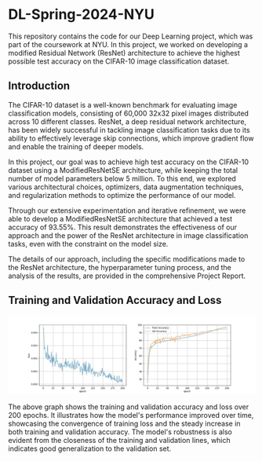 # DL-Spring-2024-NYU

This repository contains the code for our Deep Learning project, which was part of the coursework at NYU. In this project, we worked on developing a modified Residual Network (ResNet) architecture to achieve the highest possible test accuracy on the CIFAR-10 image classification dataset.

## Introduction

The CIFAR-10 dataset is a well-known benchmark for evaluating image classification models, consisting of 60,000 32x32 pixel images distributed across 10 different classes. ResNet, a deep residual network architecture, has been widely successful in tackling image classification tasks due to its ability to effectively leverage skip connections, which improve gradient flow and enable the training of deeper models.

In this project, our goal was to achieve high test accuracy on the CIFAR-10 dataset using a ModifiedResNetSE architecture, while keeping the total number of model parameters below 5 million. To this end, we explored various architectural choices, optimizers, data augmentation techniques, and regularization methods to optimize the performance of our model.

Through our extensive experimentation and iterative refinement, we were able to develop a ModifiedResNetSE architecture that achieved a test accuracy of 93.55%. This result demonstrates the effectiveness of our approach and the power of the ResNet architecture in image classification tasks, even with the constraint on the model size.

The details of our approach, including the specific modifications made to the ResNet architecture, the hyperparameter tuning process, and the analysis of the results, are provided in the comprehensive Project Report.

## Training and Validation Accuracy and Loss

![Training and Validation Accuracy and Loss](Image_final.jpg)

The above graph shows the training and validation accuracy and loss over 200 epochs. It illustrates how the model's performance improved over time, showcasing the convergence of training loss and the steady increase in both training and validation accuracy. The model's robustness is also evident from the closeness of the training and validation lines, which indicates good generalization to the validation set.
